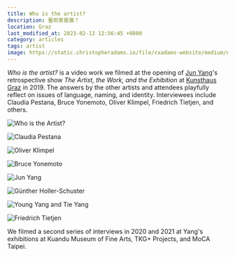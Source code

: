 ```yaml
---
title: Who is the artist?
description: 藝術家是誰？
location: Graz
last_modified_at: 2023-02-13 12:56:45 +0800
category: articles
tags: artist
image: https://static.christopheradams.io/file/cxadams-website/medium/nextcloud/Photos/Pictures/2019/who-is-the-artist-kunsthaus-graz/vlcsnap-2020-12-10-18h26m48s140.jpg
---
```


*Who is the artist?* is a video work we filmed at the opening of [Jun Yang]'s
retrospective show *The Artist, the Work, and the Exhibition* at [Kunsthaus
Graz] in 2019. The answers by the other artists and attendees playfully reflect
on issues of language, naming, and identity. Interviewees include Claudia
Pestana, Bruce Yonemoto, Oliver Klimpel, Friedrich Tietjen, and others.

![Who is the Artist?](https://static.christopheradams.io/file/cxadams-website/medium/nextcloud/Photos/Pictures/2019/who-is-the-artist-kunsthaus-graz/vlcsnap-2023-02-13-14h42m31s271.jpg)

![Claudia Pestana](https://static.christopheradams.io/file/cxadams-website/medium/nextcloud/Photos/Pictures/2019/who-is-the-artist-kunsthaus-graz/vlcsnap-2023-02-13-14h44m01s277.jpg)

![Oliver Klimpel](https://static.christopheradams.io/file/cxadams-website/medium/nextcloud/Photos/Pictures/2019/who-is-the-artist-kunsthaus-graz/vlcsnap-2023-02-13-14h44m18s226.jpg)

![Bruce Yonemoto](https://static.christopheradams.io/file/cxadams-website/medium/nextcloud/Photos/Pictures/2019/who-is-the-artist-kunsthaus-graz/vlcsnap-2020-12-10-18h30m10s822.jpg)

![Jun Yang](https://static.christopheradams.io/file/cxadams-website/medium/nextcloud/Photos/Pictures/2019/who-is-the-artist-kunsthaus-graz/vlcsnap-2020-12-10-18h29m20s514.jpg)

![Günther Holler-Schuster](https://static.christopheradams.io/file/cxadams-website/medium/nextcloud/Photos/Pictures/2019/who-is-the-artist-kunsthaus-graz/vlcsnap-2023-02-13-14h44m47s980.jpg)

![Young Yang and Tie Yang](https://static.christopheradams.io/file/cxadams-website/medium/nextcloud/Photos/Pictures/2019/who-is-the-artist-kunsthaus-graz/vlcsnap-2023-02-13-14h46m11s975.jpg)

![Friedrich Tietjen](https://static.christopheradams.io/file/cxadams-website/medium/nextcloud/Photos/Pictures/2019/who-is-the-artist-kunsthaus-graz/vlcsnap-2023-02-13-14h46m29s924.jpg)

We filmed a second series of interviews in 2020 and 2021 at Yang's exhibitions
at Kuandu Museum of Fine Arts, TKG+ Projects, and MoCA Taipei.

[Jun Yang]: http://junyang.info/
[Kunsthaus Graz]: https://www.museum-joanneum.at/kunsthaus-graz
